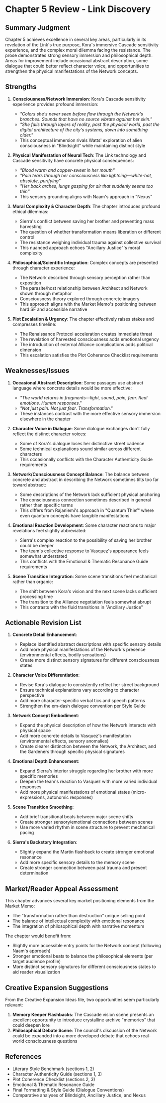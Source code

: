 # Chapter 5 Review - Link Discovery

## Summary Judgment

Chapter 5 achieves excellence in several key areas, particularly in its revelation of the Link's true purpose, Kora's immersive Cascade sensitivity experience, and the complex moral dilemma facing the resistance. The prose demonstrates strong sensory immersion and philosophical depth. Areas for improvement include occasional abstract description, some dialogue that could better reflect character voice, and opportunities to strengthen the physical manifestations of the Network concepts.

## Strengths

1. **Consciousness/Network Immersion**: Kora's Cascade sensitivity experience provides profound immersion:
   - *"Colors she's never seen before flow through the Network's branches. Sounds that have no source vibrate against her skin."*
   - *"She falls through layers of reality, past the physical world, past the digital architecture of the city's systems, down into something older."*
   - This conceptual immersion rivals Watts' exploration of alien consciousness in "Blindsight" while maintaining distinct style

2. **Physical Manifestation of Neural Tech**: The Link technology and Cascade sensitivity have concrete physical consequences:
   - *"Blood warm and copper-sweet in her mouth"*
   - *"Pain tears through her consciousness like lightning—white-hot, absolute, purifying"*
   - *"Her back arches, lungs gasping for air that suddenly seems too thin"*
   - This sensory grounding aligns with Naam's approach in "Nexus"

3. **Moral Complexity & Character Depth**: The chapter introduces profound ethical dilemmas:
   - Sierra's conflict between saving her brother and preventing mass harvesting
   - The question of whether transformation means liberation or different control
   - The resistance weighing individual trauma against collective survival
   - This nuanced approach echoes "Ancillary Justice"'s moral complexity

4. **Philosophical/Scientific Integration**: Complex concepts are presented through character experience:
   - The Network described through sensory perception rather than exposition
   - The parasite/host relationship between Architect and Network shown through metaphor
   - Consciousness theory explored through concrete imagery
   - This approach aligns with the Market Memo's positioning between hard SF and accessible narrative

5. **Plot Escalation & Urgency**: The chapter effectively raises stakes and compresses timeline:
   - The Renaissance Protocol acceleration creates immediate threat
   - The revelation of harvested consciousness adds emotional urgency
   - The introduction of external Alliance complications adds political dimension
   - This escalation satisfies the Plot Coherence Checklist requirements

## Weaknesses/Issues

1. **Occasional Abstract Description**: Some passages use abstract language where concrete details would be more effective:
   - *"The world returns in fragments—light, sound, pain, fear. Real emotions. Human responses."*
   - *"Not just pain. Not just fear. Transformation."*
   - These instances contrast with the more effective sensory immersion elsewhere in the chapter

2. **Character Voice in Dialogue**: Some dialogue exchanges don't fully reflect the distinct character voices:
   - Some of Kora's dialogue loses her distinctive street cadence
   - Some technical explanations sound similar across different characters
   - This occasionally conflicts with the Character Authenticity Guide requirements

3. **Network/Consciousness Concept Balance**: The balance between concrete and abstract in describing the Network sometimes tilts too far toward abstract:
   - Some descriptions of the Network lack sufficient physical anchoring
   - The consciousness connection sometimes described in general rather than specific terms
   - This differs from Rajaniemi's approach in "Quantum Thief" where even quantum concepts have tangible manifestations

4. **Emotional Reaction Development**: Some character reactions to major revelations feel slightly abbreviated:
   - Sierra's complex reaction to the possibility of saving her brother could be deeper
   - The team's collective response to Vasquez's appearance feels somewhat understated
   - This conflicts with the Emotional & Thematic Resonance Guide requirements

5. **Scene Transition Integration**: Some scene transitions feel mechanical rather than organic:
   - The shift between Kora's vision and the next scene lacks sufficient processing time
   - The transition to the Alliance negotiation feels somewhat abrupt
   - This contrasts with the fluid transitions in "Ancillary Justice"

## Actionable Revision List

1. **Concrete Detail Enhancement**:
   - Replace identified abstract descriptions with specific sensory details
   - Add more physical manifestations of the Network's presence (environmental effects, bodily sensations)
   - Create more distinct sensory signatures for different consciousness states

2. **Character Voice Differentiation**:
   - Revise Kora's dialogue to consistently reflect her street background
   - Ensure technical explanations vary according to character perspective
   - Add more character-specific verbal tics and speech patterns
   - Strengthen the em-dash dialogue convention per Style Guide

3. **Network Concept Embodiment**:
   - Expand the physical description of how the Network interacts with physical space
   - Add more concrete details to Vasquez's manifestation (environmental effects, sensory anomalies)
   - Create clearer distinction between the Network, the Architect, and the Gardeners through specific physical signatures

4. **Emotional Depth Enhancement**:
   - Expand Sierra's interior struggle regarding her brother with more specific memories
   - Deepen the team's reaction to Vasquez with more varied individual responses
   - Add more physical manifestations of emotional states (micro-expressions, autonomic responses)

5. **Scene Transition Smoothing**:
   - Add brief transitional beats between major scene shifts
   - Create stronger sensory/emotional connections between scenes
   - Use more varied rhythm in scene structure to prevent mechanical pacing

6. **Sierra's Backstory Integration**:
   - Slightly expand the Martin flashback to create stronger emotional resonance
   - Add more specific sensory details to the memory scene
   - Create stronger connection between past trauma and present determination

## Market/Reader Appeal Assessment

This chapter advances several key market positioning elements from the Market Memo:
- The "transformation rather than destruction" unique selling point
- The balance of intellectual complexity with emotional resonance
- The integration of philosophical depth with narrative momentum

The chapter would benefit from:
- Slightly more accessible entry points for the Network concept (following Naam's approach)
- Stronger emotional beats to balance the philosophical elements (per target audience profile)
- More distinct sensory signatures for different consciousness states to aid reader visualization

## Creative Expansion Suggestions

From the Creative Expansion Ideas file, two opportunities seem particularly relevant:
1. **Memory Keeper Flashbacks**: The Cascade vision scene presents an excellent opportunity to introduce crystalline archive "memories" that could deepen lore
2. **Philosophical Debate Scene**: The council's discussion of the Network could be expanded into a more developed debate that echoes real-world consciousness questions

## References
- Literary Style Benchmark (sections 1, 2)
- Character Authenticity Guide (sections 1, 3)
- Plot Coherence Checklist (sections 2, 3)
- Emotional & Thematic Resonance Guide
- Final Formatting & Style Guide (Dialogue Conventions)
- Comparative analyses of Blindsight, Ancillary Justice, and Nexus